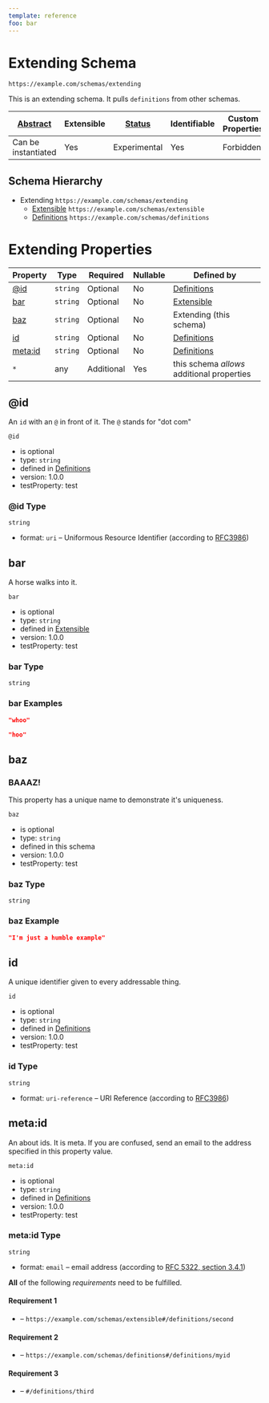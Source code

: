```yaml
---
template: reference
foo: bar
---
```


# Extending Schema

```
https://example.com/schemas/extending
```

This is an extending schema. It pulls `definitions` from other schemas.

| [Abstract](../abstract.md) | Extensible | [Status](../status.md) | Identifiable | Custom Properties | Additional Properties | Defined In                                     |
| -------------------------- | ---------- | ---------------------- | ------------ | ----------------- | --------------------- | ---------------------------------------------- |
| Can be instantiated        | Yes        | Experimental           | Yes          | Forbidden         | Permitted             | [extending.schema.json](extending.schema.json) |

## Schema Hierarchy

- Extending `https://example.com/schemas/extending`
  - [Extensible](extensible.schema.md) `https://example.com/schemas/extensible`
  - [Definitions](definitions.schema.md) `https://example.com/schemas/definitions`

# Extending Properties

| Property           | Type     | Required   | Nullable | Defined by                                  |
| ------------------ | -------- | ---------- | -------- | ------------------------------------------- |
| [@id](#id)         | `string` | Optional   | No       | [Definitions](definitions.schema.md#id)     |
| [bar](#bar)        | `string` | Optional   | No       | [Extensible](extensible.schema.md#bar)      |
| [baz](#baz)        | `string` | Optional   | No       | Extending (this schema)                     |
| [id](#id-1)        | `string` | Optional   | No       | [Definitions](definitions.schema.md#id-1)   |
| [meta:id](#metaid) | `string` | Optional   | No       | [Definitions](definitions.schema.md#metaid) |
| `*`                | any      | Additional | Yes      | this schema _allows_ additional properties  |

## @id

An `id` with an `@` in front of it. The `@` stands for "dot com"

`@id`

- is optional
- type: `string`
- defined in [Definitions](definitions.schema.md#id)
- version: 1.0.0
- testProperty: test

### @id Type

`string`

- format: `uri` – Uniformous Resource Identifier (according to [RFC3986](http://tools.ietf.org/html/rfc3986))

## bar

A horse walks into it.

`bar`

- is optional
- type: `string`
- defined in [Extensible](extensible.schema.md#bar)
- version: 1.0.0
- testProperty: test

### bar Type

`string`

### bar Examples

```json
"whoo"
```

```json
"hoo"
```

## baz

### BAAAZ!

This property has a unique name to demonstrate it's uniqueness.

`baz`

- is optional
- type: `string`
- defined in this schema
- version: 1.0.0
- testProperty: test

### baz Type

`string`

### baz Example

```json
"I'm just a humble example"
```

## id

A unique identifier given to every addressable thing.

`id`

- is optional
- type: `string`
- defined in [Definitions](definitions.schema.md#id-1)
- version: 1.0.0
- testProperty: test

### id Type

`string`

- format: `uri-reference` – URI Reference (according to [RFC3986](https://tools.ietf.org/html/rfc3986))

## meta:id

An about ids. It is meta. If you are confused, send an email to the address specified in this property value.

`meta:id`

- is optional
- type: `string`
- defined in [Definitions](definitions.schema.md#metaid)
- version: 1.0.0
- testProperty: test

### meta:id Type

`string`

- format: `email` – email address (according to [RFC 5322, section 3.4.1](https://tools.ietf.org/html/rfc5322))

**All** of the following _requirements_ need to be fulfilled.

#### Requirement 1

- []() – `https://example.com/schemas/extensible#/definitions/second`

#### Requirement 2

- []() – `https://example.com/schemas/definitions#/definitions/myid`

#### Requirement 3

- []() – `#/definitions/third`
